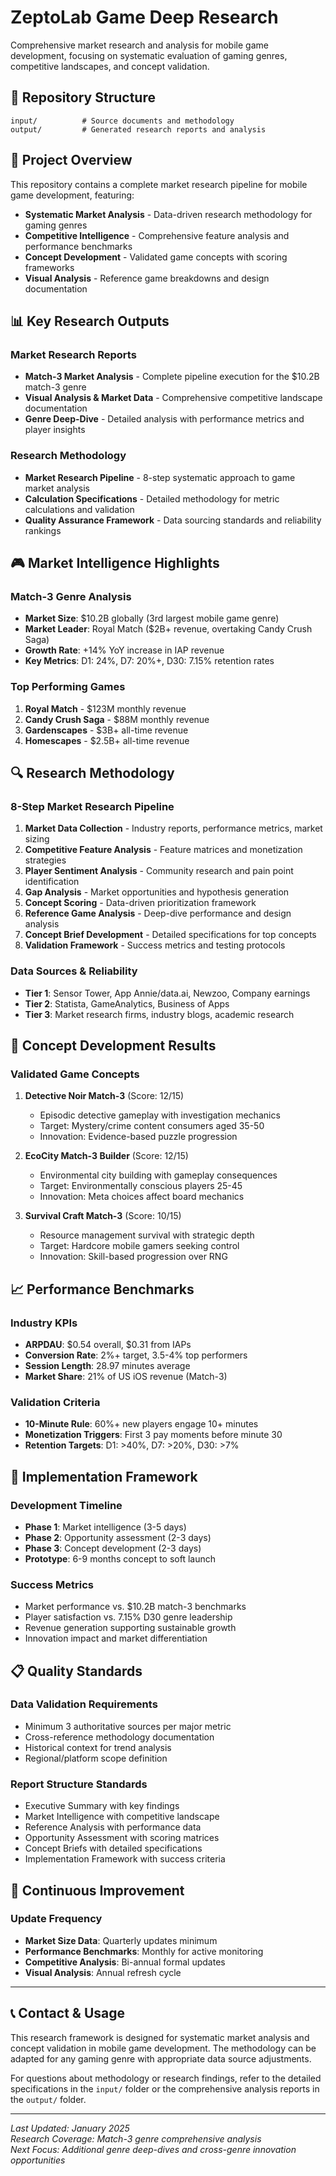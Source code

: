 # ZeptoLab Game Deep Research

Comprehensive market research and analysis for mobile game development, focusing on systematic evaluation of gaming genres, competitive landscapes, and concept validation.

## 📁 Repository Structure

```
input/          # Source documents and methodology
output/         # Generated research reports and analysis
```

## 🎯 Project Overview

This repository contains a complete market research pipeline for mobile game development, featuring:

- **Systematic Market Analysis** - Data-driven research methodology for gaming genres
- **Competitive Intelligence** - Comprehensive feature analysis and performance benchmarks  
- **Concept Development** - Validated game concepts with scoring frameworks
- **Visual Analysis** - Reference game breakdowns and design documentation

## 📊 Key Research Outputs

### Market Research Reports
- **Match-3 Market Analysis** - Complete pipeline execution for the $10.2B match-3 genre
- **Visual Analysis & Market Data** - Comprehensive competitive landscape documentation
- **Genre Deep-Dive** - Detailed analysis with performance metrics and player insights

### Research Methodology
- **Market Research Pipeline** - 8-step systematic approach to game market analysis
- **Calculation Specifications** - Detailed methodology for metric calculations and validation
- **Quality Assurance Framework** - Data sourcing standards and reliability rankings

## 🎮 Market Intelligence Highlights

### Match-3 Genre Analysis
- **Market Size**: $10.2B globally (3rd largest mobile game genre)
- **Market Leader**: Royal Match ($2B+ revenue, overtaking Candy Crush Saga)
- **Growth Rate**: +14% YoY increase in IAP revenue
- **Key Metrics**: D1: 24%, D7: 20%+, D30: 7.15% retention rates

### Top Performing Games
1. **Royal Match** - $123M monthly revenue
2. **Candy Crush Saga** - $88M monthly revenue
3. **Gardenscapes** - $3B+ all-time revenue
4. **Homescapes** - $2.5B+ all-time revenue

## 🔍 Research Methodology

### 8-Step Market Research Pipeline

1. **Market Data Collection** - Industry reports, performance metrics, market sizing
2. **Competitive Feature Analysis** - Feature matrices and monetization strategies
3. **Player Sentiment Analysis** - Community research and pain point identification
4. **Gap Analysis** - Market opportunities and hypothesis generation
5. **Concept Scoring** - Data-driven prioritization framework
6. **Reference Game Analysis** - Deep-dive performance and design analysis
7. **Concept Brief Development** - Detailed specifications for top concepts
8. **Validation Framework** - Success metrics and testing protocols

### Data Sources & Reliability
- **Tier 1**: Sensor Tower, App Annie/data.ai, Newzoo, Company earnings
- **Tier 2**: Statista, GameAnalytics, Business of Apps
- **Tier 3**: Market research firms, industry blogs, academic research

## 🎨 Concept Development Results

### Validated Game Concepts

1. **Detective Noir Match-3** (Score: 12/15)
   - Episodic detective gameplay with investigation mechanics
   - Target: Mystery/crime content consumers aged 35-50
   - Innovation: Evidence-based puzzle progression

2. **EcoCity Match-3 Builder** (Score: 12/15)
   - Environmental city building with gameplay consequences
   - Target: Environmentally conscious players 25-45
   - Innovation: Meta choices affect board mechanics

3. **Survival Craft Match-3** (Score: 10/15)
   - Resource management survival with strategic depth
   - Target: Hardcore mobile gamers seeking control
   - Innovation: Skill-based progression over RNG

## 📈 Performance Benchmarks

### Industry KPIs
- **ARPDAU**: $0.54 overall, $0.31 from IAPs
- **Conversion Rate**: 2%+ target, 3.5-4% top performers
- **Session Length**: 28.97 minutes average
- **Market Share**: 21% of US iOS revenue (Match-3)

### Validation Criteria
- **10-Minute Rule**: 60%+ new players engage 10+ minutes
- **Monetization Triggers**: First 3 pay moments before minute 30
- **Retention Targets**: D1: >40%, D7: >20%, D30: >7%

## 🚀 Implementation Framework

### Development Timeline
- **Phase 1**: Market intelligence (3-5 days)
- **Phase 2**: Opportunity assessment (2-3 days)
- **Phase 3**: Concept development (2-3 days)
- **Prototype**: 6-9 months concept to soft launch

### Success Metrics
- Market performance vs. $10.2B match-3 benchmarks
- Player satisfaction vs. 7.15% D30 genre leadership
- Revenue generation supporting sustainable growth
- Innovation impact and market differentiation

## 📋 Quality Standards

### Data Validation Requirements
- Minimum 3 authoritative sources per major metric
- Cross-reference methodology documentation
- Historical context for trend analysis
- Regional/platform scope definition

### Report Structure Standards
- Executive Summary with key findings
- Market Intelligence with competitive landscape
- Reference Analysis with performance data
- Opportunity Assessment with scoring matrices
- Concept Briefs with detailed specifications
- Implementation Framework with success criteria

## 🔄 Continuous Improvement

### Update Frequency
- **Market Size Data**: Quarterly updates minimum
- **Performance Benchmarks**: Monthly for active monitoring
- **Competitive Analysis**: Bi-annual formal updates
- **Visual Analysis**: Annual refresh cycle

---

## 📞 Contact & Usage

This research framework is designed for systematic market analysis and concept validation in mobile game development. The methodology can be adapted for any gaming genre with appropriate data source adjustments.

For questions about methodology or research findings, refer to the detailed specifications in the `input/` folder or the comprehensive analysis reports in the `output/` folder.

---

*Last Updated: January 2025*  
*Research Coverage: Match-3 genre comprehensive analysis*  
*Next Focus: Additional genre deep-dives and cross-genre innovation opportunities*